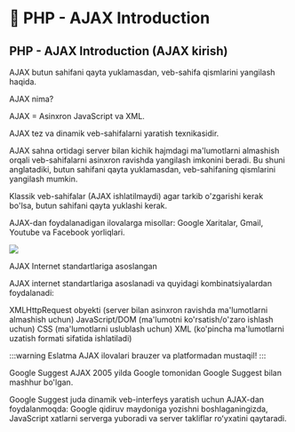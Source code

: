 # 📔 PHP - AJAX Introduction

## PHP - AJAX Introduction (AJAX kirish)

AJAX butun sahifani qayta yuklamasdan, veb-sahifa qismlarini yangilash haqida.

AJAX nima?

AJAX = Asinxron JavaScript va XML.

AJAX tez va dinamik veb-sahifalarni yaratish texnikasidir.

AJAX sahna ortidagi server bilan kichik hajmdagi ma'lumotlarni almashish orqali veb-sahifalarni asinxron ravishda yangilash imkonini beradi. Bu shuni anglatadiki, butun sahifani qayta yuklamasdan, veb-sahifaning qismlarini yangilash mumkin.

Klassik veb-sahifalar (AJAX ishlatilmaydi) agar tarkib o'zgarishi kerak bo'lsa, butun sahifani qayta yuklashi kerak.

AJAX-dan foydalanadigan ilovalarga misollar: Google Xaritalar, Gmail, Youtube va Facebook yorliqlari.

<img src="/php/ajax.gif">

AJAX Internet standartlariga asoslangan

AJAX internet standartlariga asoslanadi va quyidagi kombinatsiyalardan foydalanadi:

XMLHttpRequest obyekti (server bilan asinxron ravishda ma'lumotlarni almashish uchun)
JavaScript/DOM (ma'lumotni ko'rsatish/o'zaro ishlash uchun)
CSS (ma'lumotlarni uslublash uchun)
XML (ko'pincha ma'lumotlarni uzatish formati sifatida ishlatiladi)


:::warning Eslatma
AJAX ilovalari brauzer va platformadan mustaqil!
:::

Google Suggest
AJAX 2005 yilda Google tomonidan Google Suggest bilan mashhur bo'lgan.

Google Suggest juda dinamik veb-interfeys yaratish uchun AJAX-dan foydalanmoqda: Google qidiruv maydoniga yozishni boshlaganingizda, JavaScript xatlarni serverga yuboradi va server takliflar roʻyxatini qaytaradi.
















